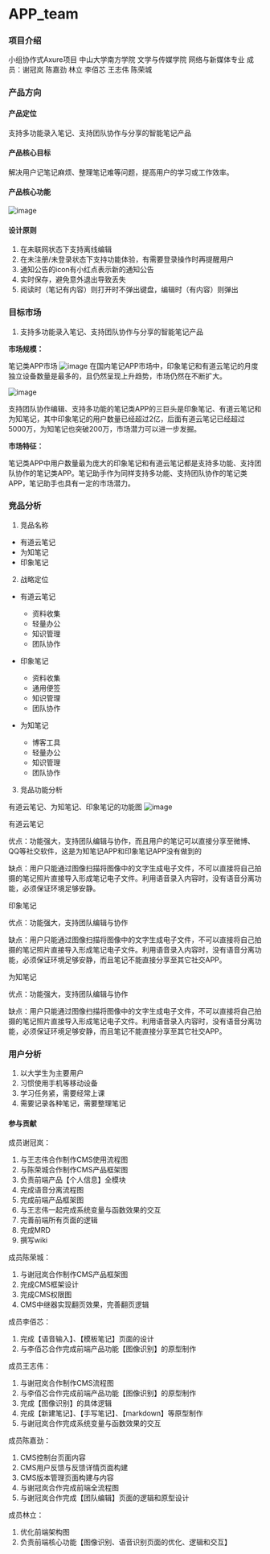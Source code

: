 # APP_team

### 项目介绍
小组协作式Axure项目
中山大学南方学院 文学与传媒学院 网络与新媒体专业
成员：谢冠岚 陈嘉劲 林立 李佰芯 王志伟 陈荣城

### 产品方向

#### 产品定位
支持多功能录入笔记、支持团队协作与分享的智能笔记产品
#### 产品核心目标
解决用户记笔记麻烦、整理笔记难等问题，提高用户的学习或工作效率。
#### 产品核心功能
![image](https://camo.githubusercontent.com/baf88b571c02bbc6712fda1dc302e1c5bada6434/68747470733a2f2f3639303234343935372e6769746875622e696f2f4150505f46696e616c2f2545372541432539342545382541452542302545352538412541392545362538392538422e706e67)

#### 设计原则
1. 在未联网状态下支持离线编辑  
2. 在未注册/未登录状态下支持功能体验，有需要登录操作时再提醒用户  
3. 通知公告的icon有小红点表示新的通知公告
4. 实时保存，避免意外退出导致丢失
5. 阅读时（笔记有内容）则打开时不弹出键盘，编辑时（有内容）则弹出

### 目标市场
1. 支持多功能录入笔记、支持团队协作与分享的智能笔记产品

**市场规模：**

笔记类APP市场
![image](https://690244957.github.io/APP_Final/%E7%AC%94%E8%AE%B0%E7%B1%BBAPP%E4%B8%A4%E5%A4%A7%E5%B7%A8%E5%A4%B4%E6%9C%88%E5%BA%A6%E7%8B%AC%E7%AB%8B%E8%AE%BE%E5%A4%87%E6%95%B0.png)
在国内笔记APP市场中，印象笔记和有道云笔记的月度独立设备数量是最多的，且仍然呈现上升趋势，市场仍然在不断扩大。


![image](https://690244957.github.io/APP_Final/%E7%AC%94%E8%AE%B0APP%E6%95%B0%E6%8D%AE%E5%88%86%E6%9E%90.jpg)

支持团队协作编辑、支持多功能的笔记类APP的三巨头是印象笔记、有道云笔记和为知笔记，其中印象笔记的用户数量已经超过2亿，后面有道云笔记已经超过5000万，为知笔记也突破200万，市场潜力可以进一步发掘。

**市场特征：**

笔记类APP中用户数量最为庞大的印象笔记和有道云笔记都是支持多功能、支持团队协作的笔记类APP。笔记助手作为同样支持多功能、支持团队协作的笔记类APP，笔记助手也具有一定的市场潜力。


### 竞品分析
1. 竞品名称
- 有道云笔记
- 为知笔记
- 印象笔记
2. 战略定位

- 有道云笔记
  - 资料收集
  - 轻量办公
  - 知识管理
  - 团队协作

- 印象笔记
  - 资料收集
  - 通用便签
  - 知识管理
  - 团队协作

- 为知笔记
  - 博客工具
  - 轻量办公
  - 知识管理
  - 团队协作

3. 竞品功能分析

有道云笔记、为知笔记、印象笔记的功能图
![image](https://690244957.github.io/APP_Final/%E5%9B%A2%E9%98%9F%E5%8D%8F%E4%BD%9C%E7%AC%94%E8%AE%B0%E7%B1%BBAPP.png)

有道云笔记

优点：功能强大，支持团队编辑与协作，而且用户的笔记可以直接分享至微博、QQ等社交软件，这是为知笔记APP和印象笔记APP没有做到的

缺点：用户只能通过图像扫描将图像中的文字生成电子文件，不可以直接将自己拍摄的笔记照片直接导入形成笔记电子文件。利用语音录入内容时，没有语音分离功能，必须保证环境足够安静。

印象笔记

优点：功能强大，支持团队编辑与协作

缺点：用户只能通过图像扫描将图像中的文字生成电子文件，不可以直接将自己拍摄的笔记照片直接导入形成笔记电子文件。利用语音录入内容时，没有语音分离功能，必须保证环境足够安静，而且笔记不能直接分享至其它社交APP。

为知笔记

优点：功能强大，支持团队编辑与协作

缺点：用户只能通过图像扫描将图像中的文字生成电子文件，不可以直接将自己拍摄的笔记照片直接导入形成笔记电子文件。利用语音录入内容时，没有语音分离功能，必须保证环境足够安静，而且笔记不能直接分享至其它社交APP。


### 用户分析  
1. 以大学生为主要用户
2. 习惯使用手机等移动设备
3. 学习任务紧，需要经常上课
4. 需要记录各种笔记，需要整理笔记

#### 参与贡献
成员谢冠岚：  
1. 与王志伟合作制作CMS使用流程图
2. 与陈荣城合作制作CMS产品框架图
3. 负责前端产品【个人信息】全模块
4. 完成语音分离流程图
5. 完成前端产品框架图
6. 与王志伟一起完成系统变量与函数效果的交互
7. 完善前端所有页面的逻辑
8. 完成MRD
9. 撰写wiki

成员陈荣城：
1. 与谢冠岚合作制作CMS产品框架图
2. 完成CMS框架设计
3. 完成CMS权限图
4. CMS中继器实现翻页效果，完善翻页逻辑

成员李佰芯：
1. 完成【语音输入】、【模板笔记】页面的设计
2. 与李佰芯合作完成前端产品功能【图像识别】的原型制作

成员王志伟：
1. 与谢冠岚合作制作CMS流程图
2. 与李佰芯合作完成前端产品功能【图像识别】的原型制作
3. 完成【图像识别】的具体逻辑
4. 完成【新建笔记】、【手写笔记】、【markdown】等原型制作
5. 与谢冠岚合作完成系统变量与函数效果的交互

成员陈嘉劲：
1. CMS控制台页面内容
2. CMS用户反馈与反馈详情页面构建
3. CMS版本管理页面构建与内容
4. 与谢冠岚合作完成前端全流程图
5. 与谢冠岚合作完成【团队编辑】页面的逻辑和原型设计

成员林立：
1. 优化前端架构图
2. 负责前端核心功能【图像识别、语音识别页面的优化、逻辑和交互】

